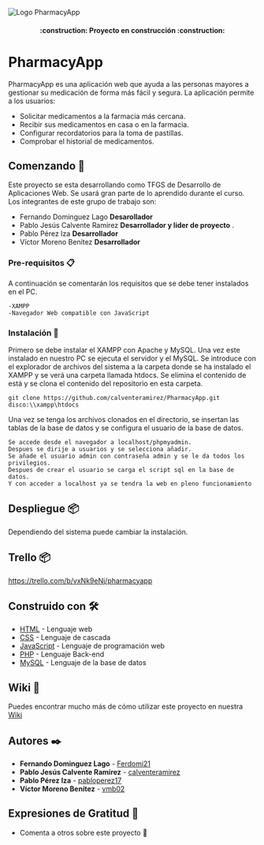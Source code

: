 

![Logo PharmacyApp](https://i.postimg.cc/yY7f1t6P/logo.jpg)

<h4 align="center">
    :construction: Proyecto en construcción :construction:
</h4>

# PharmacyApp
PharmacyApp es una aplicación web que ayuda a las personas mayores a gestionar su medicación de forma más fácil y segura. La aplicación permite a los usuarios:
* Solicitar medicamentos a la farmacia más cercana.
* Recibir sus medicamentos en casa o en la farmacia.
* Configurar recordatorios para la toma de pastillas.
* Comprobar el historial de medicamentos.


## Comenzando 🚀
Este proyecto se esta desarrollando como TFGS de Desarrollo de Aplicaciones Web. Se usará gran parte de lo aprendido durante el curso.
Los integrantes de este grupo de trabajo son:

* Fernando Dominguez Lago **Desarollador**
* Pablo Jesús Calvente Ramírez **Desarrollador y lider de proyecto** .
* Pablo Pérez Iza **Desarrollador**
* Víctor Moreno Benítez **Desarrollador** 


### Pre-requisitos 📋

A continuación se comentarán los requisitos que se debe tener instalados en el PC.

```
-XAMPP
-Navegador Web compatible con JavaScript
```

### Instalación 🔧

Primero se debe instalar el XAMPP con Apache y MySQL. Una vez este instalado en nuestro PC se ejecuta el servidor y el MySQL.
Se introduce con el explorador de archivos del sistema a la carpeta donde se ha instalado el XAMPP y se verá una carpeta llamada htdocs.
Se elimina el contenido de está y se clona el contenido del repositorio en esta carpeta. 

```
git clone https://github.com/calventeramirez/PharmacyApp.git disco:\\xampp\htdocs
```

Una vez se tenga los archivos clonados en el directorio, se insertan las tablas de la base de datos y se configura el usuario de la base de datos.

```
Se accede desde el navegador a localhost/phpmyadmin.
Despues se dirije a usuarios y se selecciona añadir.
Se añade el usuario admin con contraseña admin y se le da todos los privilegios.
Despues de crear el usuario se carga el script sql en la base de datos.
Y con acceder a localhost ya se tendra la web en pleno funcionamiento
```

## Despliegue 📦

Dependiendo del sistema puede cambiar la instalación.

## Trello 📦

https://trello.com/b/vxNk9eNj/pharmacyapp

## Construido con 🛠️

* [HTML](https://developer.mozilla.org/es/docs/Web/HTML) - Lenguaje web
* [CSS](https://developer.mozilla.org/es/docs/Web/CSS) - Lenguaje de cascada
* [JavaScript](https://developer.mozilla.org/es/docs/Web/JavaScript) - Lenguaje de programación web
* [PHP](https://www.php.net/) - Lenguaje Back-end
* [MySQL](https://www.mysql.com/) - Lenguaje de la base de datos

## Wiki 📖

Puedes encontrar mucho más de cómo utilizar este proyecto en nuestra [Wiki](https://github.com/calventeramirez/PharmacyApp/wiki)

## Autores ✒️

* **Fernando Dominguez Lago** - [Ferdomi21](https://github.com/Ferdomi21) 
* **Pablo Jesús Calvente Ramírez** - [calventeramirez](https://github.com/calventeramirez/)
* **Pablo Pérez Iza** - [pabloperez17](https://github.com/pabloperez17)
* **Víctor Moreno Benítez** - [vmb02](https://github.com/vmb02)

## Expresiones de Gratitud 🎁

* Comenta a otros sobre este proyecto 📢


